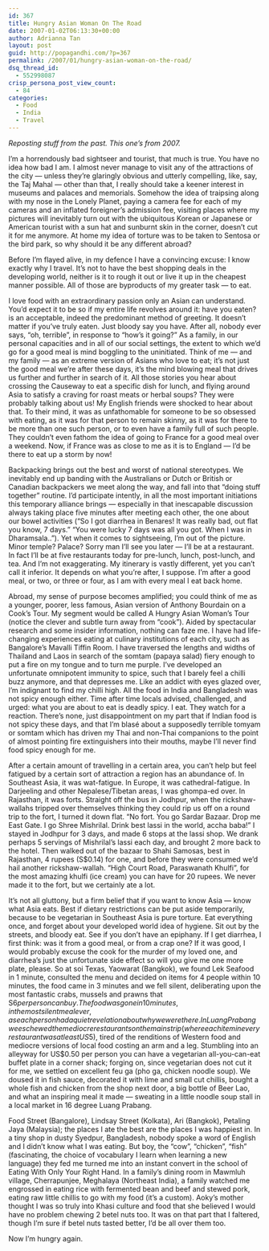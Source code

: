 ```yaml
---
id: 367
title: Hungry Asian Woman On The Road
date: 2007-01-02T06:13:30+00:00
author: Adrianna Tan
layout: post
guid: http://popagandhi.com/?p=367
permalink: /2007/01/hungry-asian-woman-on-the-road/
dsq_thread_id:
  - 552998087
crisp_persona_post_view_count:
  - 84
categories:
  - Food
  - India
  - Travel
---
```

_Reposting stuff from the past. This one&#8217;s from 2007._

I’m a horrendously bad sightseer and tourist, that much is true. You have no idea how bad I am. I almost never manage to visit any of the attractions of the city — unless they’re glaringly obvious and utterly compelling, like, say, the Taj Mahal — other than that, I really should take a keener interest in museums and palaces and memorials. Somehow the idea of traipsing along with my nose in the Lonely Planet, paying a camera fee for each of my cameras and an inflated foreigner’s admission fee, visiting places where my pictures will inevitably turn out with the ubiquitous Korean or Japanese or American tourist with a sun hat and sunburnt skin in the corner, doesn’t cut it for me anymore. At home my idea of torture was to be taken to Sentosa or the bird park, so why should it be any different abroad?

Before I’m flayed alive, in my defence I have a convincing excuse: I know exactly why I travel. It’s not to have the best shopping deals in the developing world, neither is it to rough it out or live it up in the cheapest manner possible. All of those are byproducts of my greater task — to eat.

I love food with an extraordinary passion only an Asian can understand. You’d expect it to be so if my entire life revolves around it: have you eaten? is an acceptable, indeed the predominant method of greeting. It doesn’t matter if you’ve truly eaten. Just bloody say you have. After all, nobody ever says, “oh, terrible”, in response to “how’s it going?” As a family, in our personal capacities and in all of our social settings, the extent to which we’d go for a good meal is mind boggling to the uninitiated. Think of me — and my family — as an extreme version of Asians who love to eat; it’s not just the good meal we’re after these days, it’s the mind blowing meal that drives us further and further in search of it. All those stories you hear about crossing the Causeway to eat a specific dish for lunch, and flying around Asia to satisfy a craving for roast meats or herbal soups? They were probably talking about us! My English friends were shocked to hear about that. To their mind, it was as unfathomable for someone to be so obsessed with eating, as it was for that person to remain skinny, as it was for there to be more than one such person, or to even have a family full of such people. They couldn’t even fathom the idea of going to France for a good meal over a weekend. Now, if France was as close to me as it is to England — I’d be there to eat up a storm by now!

Backpacking brings out the best and worst of national stereotypes. We inevitably end up banding with the Australians or Dutch or British or Canadian backpackers we meet along the way, and fall into that “doing stuff together” routine. I’d participate intently, in all the most important initiations this temporary alliance brings — especially in that inescapable discussion always taking place five minutes after meeting each other, the one about our bowel activities (“So I got diarrhea in Benares! It was really bad, out flat you know, 7 days.” “You were lucky 7 days was all you got. When I was in Dharamsala..”). Yet when it comes to sightseeing, I’m out of the picture. Minor temple? Palace? Sorry man I’ll see you later — I’ll be at a restaurant. In fact I’ll be at five restaurants today for pre-lunch, lunch, post-lunch, and tea. And I’m not exaggerating. My itinerary is vastly different, yet you can’t call it inferior. It depends on what you’re after, I suppose. I’m after a good meal, or two, or three or four, as I am with every meal I eat back home.

Abroad, my sense of purpose becomes amplified; you could think of me as a younger, poorer, less famous, Asian version of Anthony Bourdain on a Cook’s Tour. My segment would be called A Hungry Asian Woman’s Tour (notice the clever and subtle turn away from “cook”). Aided by spectacular research and some insider information, nothing can faze me. I have had life-changing experiences eating at culinary institutions of each city, such as Bangalore’s Mavalli Tiffin Room. I have traversed the lengths and widths of Thailand and Laos in search of the somtam (papaya salad) fiery enough to put a fire on my tongue and to turn me purple. I’ve developed an unfortunate omnipotent immunity to spice, such that I barely feel a chilli buzz anymore, and that depresses me. Like an addict with eyes glazed over, I’m indignant to find my chilli high. All the food in India and Bangladesh was not spicy enough either. Time after time locals advised, challenged, and urged: what you are about to eat is deadly spicy. I eat. They watch for a reaction. There’s none, just disappointment on my part that if Indian food is not spicy these days, and that I’m blasé about a supposedly terrible tomyam or somtam which has driven my Thai and non-Thai companions to the point of almost pointing fire extinguishers into their mouths, maybe I’ll never find food spicy enough for me.

After a certain amount of travelling in a certain area, you can’t help but feel fatigued by a certain sort of attraction a region has an abundance of. In Southeast Asia, it was wat-fatigue. In Europe, it was cathedral-fatigue. In Darjeeling and other Nepalese/Tibetan areas, I was ghompa-ed over. In Rajasthan, it was forts. Straight off the bus in Jodhpur, when the rickshaw-wallahs tripped over themselves thinking they could rip us off on a round trip to the fort, I turned it down flat. “No fort. You go Sardar Bazaar. Drop me East Gate. I go Shree Mishrilal. Drink best lassi in the world, accha baba!” I stayed in Jodhpur for 3 days, and made 6 stops at the lassi shop. We drank perhaps 5 servings of Mishrilal’s lassi each day, and brought 2 more back to the hotel. Then walked out of the bazaar to Shahi Samosas, best in Rajasthan, 4 rupees (S$0.14) for one, and before they were consumed we’d hail another rickshaw-wallah. “High Court Road, Paraswanath Khulfi”, for the most amazing khulfi (ice cream) you can have for 20 rupees. We never made it to the fort, but we certainly ate a lot.

It’s not all gluttony, but a firm belief that if you want to know Asia — know what Asia eats. Best if dietary restrictions can be put aside temporarily, because to be vegetarian in Southeast Asia is pure torture. Eat everything once, and forget about your developed world idea of hygiene. Sit out by the streets, and bloody eat. See if you don’t have an epiphany. If I get diarrhea, I first think: was it from a good meal, or from a crap one? If it was good, I would probably excuse the cook for the murder of my loved one, and diarrhea’s just the unfortunate side effect so will you give me one more plate, please. So at soi Texas, Yaowarat (Bangkok), we found Lek Seafood in 1 minute, consulted the menu and decided on items for 4 people within 10 minutes, the food came in 3 minutes and we fell silent, deliberating upon the most fantastic crabs, mussels and prawns that S$6 per person can buy. The food was gone in 10 minutes, in the most silent meal ever, as each person had a quiet revelation about why we were there. In Luang Prabang we eschewed the mediocre restaurants on the main strip (where each item in every restaurant was at least US$5), tired of the renditions of Western food and mediocre versions of local food costing an arm and a leg. Stumbling into an alleyway for US$0.50 per person you can have a vegetarian all-you-can-eat buffet plate in a corner shack; forging on, since vegetarian does not cut it for me, we settled on excellent feu ga (pho ga, chicken noodle soup). We doused it in fish sauce, decorated it with lime and small cut chillis, bought a whole fish and chicken from the shop next door, a big bottle of Beer Lao, and what an inspiring meal it made — sweating in a little noodle soup stall in a local market in 16 degree Luang Prabang.

Food Street (Bangalore), Lindsay Street (Kolkata), Ari (Bangkok), Petaling Jaya (Malaysia); the places I ate the best are the places I was happiest in. In a tiny shop in dusty Syedpur, Bangladesh, nobody spoke a word of English and I didn’t know what I was eating. But boy, the “cow”, “chicken”, “fish” (fascinating, the choice of vocabulary I learn when learning a new language) they fed me turned me into an instant convert in the school of Eating With Only Your Right Hand. In a family’s dining room in Mawmluh village, Cherrapunjee, Meghalaya (Northeast India), a family watched me engrossed in eating rice with fermented bean and beef and stewed pork, eating raw little chillis to go with my food (it’s a custom). Aoky’s mother thought I was so truly into Khasi culture and food that she believed I would have no problem chewing 2 betel nuts too. It was on that part that I faltered, though I’m sure if betel nuts tasted better, I’d be all over them too.

Now I’m hungry again.